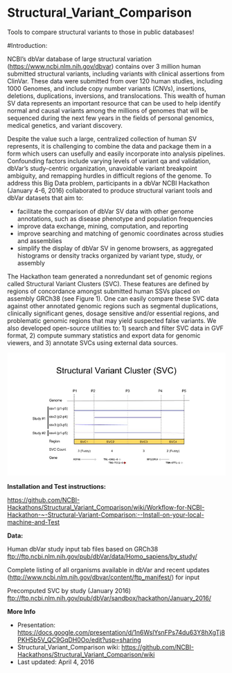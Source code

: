 # Structural_Variant_Comparison 

Tools to compare structural variants to those in public databases! 

#Introduction:

NCBI’s dbVar database of large structural variation (https://www.ncbi.nlm.nih.gov/dbvar) contains over 3 million human submitted structural variants, including variants with clinical assertions from ClinVar. These data were submitted from over 120 human studies, including 1000 Genomes, and include copy number variants (CNVs), insertions, deletions, duplications, inversions, and translocations. This wealth of human SV data represents an important resource that can be used to help identify normal and causal variants among the millions of genomes that will be sequenced during the next few years in the fields of personal genomics, medical genetics, and variant discovery.

Despite the value such a large, centralized collection of human SV represents, it is challenging to combine the data and package them in a form which users can usefully and easily incorporate into analysis pipelines. Confounding factors include varying levels of variant qa and validation, dbVar’s study-centric organization, unavoidable variant breakpoint ambiguity, and remapping hurdles in difficult regions of the genome. To address this Big Data problem, participants in a dbVar NCBI Hackathon (January 4-6, 2016) collaborated to produce structural variant tools and dbVar datasets that aim to:

* facilitate the comparison of dbVar SV data with other genome annotations, such as disease phenotype and population frequencies
* improve data exchange, mining, computation, and reporting
* improve searching and matching of genomic coordinates across studies and assemblies
* simplify the display of dbVar SV in genome browsers, as aggregated histograms or density tracks organized by variant type, study, or assembly

The Hackathon team generated a non­redundant set of genomic regions called Structural Variant Clusters (SVC). These features are defined by regions of concordance amongst submitted human SSVs placed on assembly GRCh38 (see Figure 1). 
One can easily compare these SVC data against other annotated genomic regions such as segmental duplications, clinically significant genes, dosage sensitive and/or essential regions, and problematic genomic regions that may yield suspected false variants. We also developed open-source utilities to: 1) search and filter SVC data in GVF format, 2) compute summary statistics and export data for genomic viewers, and 3) annotate SVCs using external data sources.

![SVC Figure 1](Figure1_SVC.jpg "SVC Figure 1")

**Installation and Test instructions:**

https://github.com/NCBI-Hackathons/Structural_Variant_Comparison/wiki/Workflow-for-NCBI-Hackathon-~-Structural-Variant-Comparison:--Install-on-your-local-machine-and-Test

**Data:**

Human dbVar study input tab files based on GRCh38 
 ftp://ftp.ncbi.nlm.nih.gov/pub/dbVar/data/Homo_sapiens/by_study/
 
Complete listing of all organisms available in dbVar and recent updates (http://www.ncbi.nlm.nih.gov/dbvar/content/ftp_manifest/) for input

Precomputed SVC by study (January 2016)
 ftp://ftp.ncbi.nlm.nih.gov/pub/dbVar/sandbox/hackathon/January_2016/
 
**More Info**

* Presentation:
    https://docs.google.com/presentation/d/1n6WslYsnFPs74du63Y8hXgTj8PKH5b5V_QC9GqDH0Oo/edit?usp=sharing
* Structural_Variant_Comparison wiki:
    https://github.com/NCBI-Hackathons/Structural_Variant_Comparison/wiki
* Last updated:
    April 4, 2016
